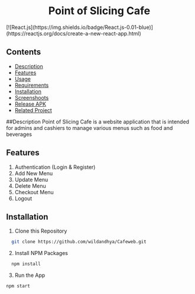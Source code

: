 <h1 align="center">Point of Slicing Cafe</h1>
[![React.js](https://img.shields.io/badge/React.js-0.01-blue)](https://reactjs.org/docs/create-a-new-react-app.html)




## Contents
- [Description](#description)
- [Features](#features)
- [Usage](#usage-application)
- [Requirements](#requirements-for-development)
- [Installation](#installation-for-development)
- [Screenshoots](#screenshoots)
- [Release APK](#release-apk)
- [Related Project](#related-project)

##Description
Point of Slicing Cafe is a website application that is intended for admins and cashiers to manage various menus such as food and beverages

## Features
1. Authentication (Login & Register)
2. Add New Menu
3. Update Menu
4. Delete Menu
5. Checkout Menu
6. Logout


##  Installation
1. Clone this Repository 
 ```sh
   git clone https://github.com/wildandhya/Cafeweb.git
 ```
2. Install NPM Packages 
 ```sh
   npm install
 ```
3. Run the App
  ```sh
  npm start
  ```

